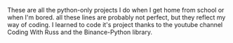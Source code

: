 These are all the python-only projects I do when I get home from school or when I'm bored. all these lines are probably not perfect,
but they reflect my way of coding.
I learned to code it's project thanks to the youtube channel
Coding With Russ and the Binance-Python library.
